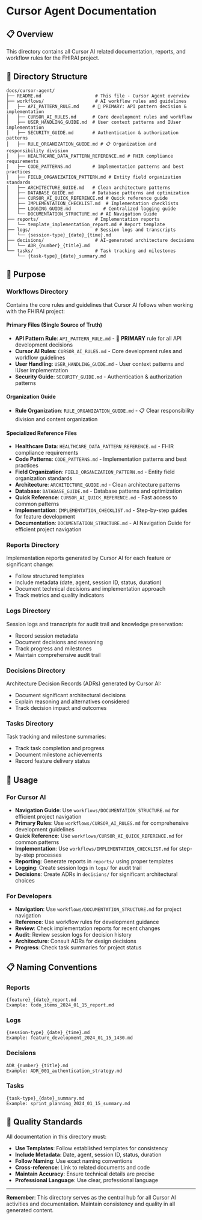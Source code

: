 # Cursor Agent Documentation

## 📋 Overview

This directory contains all Cursor AI related documentation, reports, and workflow rules for the FHIRAI project.

## 📁 Directory Structure

```
docs/cursor-agent/
├── README.md                    # This file - Cursor Agent overview
├── workflows/                   # AI workflow rules and guidelines
│   ├── API_PATTERN_RULE.md     # 🎯 PRIMARY: API pattern decision & implementation
│   ├── CURSOR_AI_RULES.md      # Core development rules and workflow
│   ├── USER_HANDLING_GUIDE.md  # User context patterns and IUser implementation
│   ├── SECURITY_GUIDE.md       # Authentication & authorization patterns
│   ├── RULE_ORGANIZATION_GUIDE.md # 📋 Organization and responsibility division
│   ├── HEALTHCARE_DATA_PATTERN_REFERENCE.md # FHIR compliance requirements
│   ├── CODE_PATTERNS.md        # Implementation patterns and best practices
│   ├── FIELD_ORGANIZATION_PATTERN.md # Entity field organization standards
│   ├── ARCHITECTURE_GUIDE.md   # Clean architecture patterns
│   ├── DATABASE_GUIDE.md       # Database patterns and optimization
│   ├── CURSOR_AI_QUICK_REFERENCE.md # Quick reference guide
│   ├── IMPLEMENTATION_CHECKLIST.md  # Implementation checklists
│   ├── LOGGING_GUIDE.md            # Centralized logging guide
│   └── DOCUMENTATION_STRUCTURE.md # AI Navigation Guide
├── reports/                     # Implementation reports
│   └── template_implementation_report.md # Report template
├── logs/                        # Session logs and transcripts
│   └── {session-type}_{date}_{time}.md
├── decisions/                   # AI-generated architecture decisions
│   └── ADR_{number}_{title}.md
└── tasks/                       # Task tracking and milestones
    └── {task-type}_{date}_summary.md
```

## 🎯 Purpose

### Workflows Directory
Contains the core rules and guidelines that Cursor AI follows when working with the FHIRAI project:

#### **Primary Files (Single Source of Truth)**
- **API Pattern Rule**: `API_PATTERN_RULE.md` - 🎯 **PRIMARY** rule for all API development decisions
- **Cursor AI Rules**: `CURSOR_AI_RULES.md` - Core development rules and workflow guidelines
- **User Handling**: `USER_HANDLING_GUIDE.md` - User context patterns and IUser implementation
- **Security Guide**: `SECURITY_GUIDE.md` - Authentication & authorization patterns

#### **Organization Guide**
- **Rule Organization**: `RULE_ORGANIZATION_GUIDE.md` - 📋 Clear responsibility division and content organization

#### **Specialized Reference Files**
- **Healthcare Data**: `HEALTHCARE_DATA_PATTERN_REFERENCE.md` - FHIR compliance requirements
- **Code Patterns**: `CODE_PATTERNS.md` - Implementation patterns and best practices
- **Field Organization**: `FIELD_ORGANIZATION_PATTERN.md` - Entity field organization standards
- **Architecture**: `ARCHITECTURE_GUIDE.md` - Clean architecture patterns
- **Database**: `DATABASE_GUIDE.md` - Database patterns and optimization
- **Quick Reference**: `CURSOR_AI_QUICK_REFERENCE.md` - Fast access to common patterns
- **Implementation**: `IMPLEMENTATION_CHECKLIST.md` - Step-by-step guides for feature development
- **Documentation**: `DOCUMENTATION_STRUCTURE.md` - AI Navigation Guide for efficient project navigation

### Reports Directory
Implementation reports generated by Cursor AI for each feature or significant change:
- Follow structured templates
- Include metadata (date, agent, session ID, status, duration)
- Document technical decisions and implementation approach
- Track metrics and quality indicators

### Logs Directory
Session logs and transcripts for audit trail and knowledge preservation:
- Record session metadata
- Document decisions and reasoning
- Track progress and milestones
- Maintain comprehensive audit trail

### Decisions Directory
Architecture Decision Records (ADRs) generated by Cursor AI:
- Document significant architectural decisions
- Explain reasoning and alternatives considered
- Track decision impact and outcomes

### Tasks Directory
Task tracking and milestone summaries:
- Track task completion and progress
- Document milestone achievements
- Record feature delivery status

## 🔄 Usage

### For Cursor AI
- **Navigation Guide**: Use `workflows/DOCUMENTATION_STRUCTURE.md` for efficient project navigation
- **Primary Rules**: Use `workflows/CURSOR_AI_RULES.md` for comprehensive development guidelines
- **Quick Reference**: Use `workflows/CURSOR_AI_QUICK_REFERENCE.md` for common patterns
- **Implementation**: Use `workflows/IMPLEMENTATION_CHECKLIST.md` for step-by-step processes
- **Reporting**: Generate reports in `reports/` using proper templates
- **Logging**: Create session logs in `logs/` for audit trail
- **Decisions**: Create ADRs in `decisions/` for significant architectural choices

### For Developers
- **Navigation**: Use `workflows/DOCUMENTATION_STRUCTURE.md` for project navigation
- **Reference**: Use workflow rules for development guidance
- **Review**: Check implementation reports for recent changes
- **Audit**: Review session logs for decision history
- **Architecture**: Consult ADRs for design decisions
- **Progress**: Check task summaries for project status

## 📋 Naming Conventions

### Reports
```
{feature}_{date}_report.md
Example: todo_items_2024_01_15_report.md
```

### Logs
```
{session-type}_{date}_{time}.md
Example: feature_development_2024_01_15_1430.md
```

### Decisions
```
ADR_{number}_{title}.md
Example: ADR_001_authentication_strategy.md
```

### Tasks
```
{task-type}_{date}_summary.md
Example: sprint_planning_2024_01_15_summary.md
```

## 🎯 Quality Standards

All documentation in this directory must:
- **Use Templates**: Follow established templates for consistency
- **Include Metadata**: Date, agent, session ID, status, duration
- **Follow Naming**: Use exact naming conventions
- **Cross-reference**: Link to related documents and code
- **Maintain Accuracy**: Ensure technical details are precise
- **Professional Language**: Use clear, professional language

---

**Remember**: This directory serves as the central hub for all Cursor AI activities and documentation. Maintain consistency and quality in all generated content.
